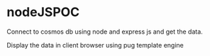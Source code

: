# nodeJSPOC

Connect to cosmos db using node and express js and get the data.

Display the data in client browser using pug template engine

